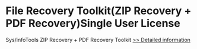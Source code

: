 # File Recovery Toolkit(ZIP Recovery + PDF Recovery)Single User License
Sys/infoTools ZIP Recovery + PDF Recovery Toolkit
[>> Detailed information](https://secure.shareit.com/shareit/product.html?productid=300725448&affiliateid=200057808)